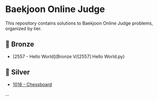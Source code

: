 # Baekjoon Online Judge

This repository contains solutions to Baekjoon Online Judge problems, organized by tier.

## 🥉 Bronze
- [2557 - Hello World](Bronze V/[2557] Hello World.py)

## 🥈 Silver
- [1018 - Chessboard](silver/1018_Chessboard.py)

...
